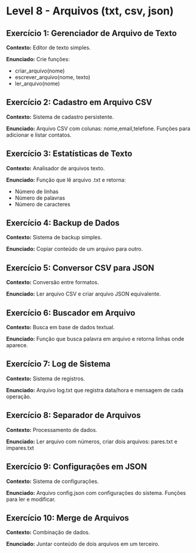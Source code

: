 # Level 8 - Arquivos (txt, csv, json)

## Exercício 1: Gerenciador de Arquivo de Texto
**Contexto:** Editor de texto simples.

**Enunciado:** Crie funções:
- criar_arquivo(nome)
- escrever_arquivo(nome, texto)
- ler_arquivo(nome)

## Exercício 2: Cadastro em Arquivo CSV
**Contexto:** Sistema de cadastro persistente.

**Enunciado:** Arquivo CSV com colunas: nome,email,telefone. Funções para adicionar e listar contatos.

## Exercício 3: Estatísticas de Texto
**Contexto:** Analisador de arquivos texto.

**Enunciado:** Função que lê arquivo .txt e retorna:
- Número de linhas
- Número de palavras
- Número de caracteres

## Exercício 4: Backup de Dados
**Contexto:** Sistema de backup simples.

**Enunciado:** Copiar conteúdo de um arquivo para outro.

## Exercício 5: Conversor CSV para JSON
**Contexto:** Conversão entre formatos.

**Enunciado:** Ler arquivo CSV e criar arquivo JSON equivalente.

## Exercício 6: Buscador em Arquivo
**Contexto:** Busca em base de dados textual.

**Enunciado:** Função que busca palavra em arquivo e retorna linhas onde aparece.

## Exercício 7: Log de Sistema
**Contexto:** Sistema de registros.

**Enunciado:** Arquivo log.txt que registra data/hora e mensagem de cada operação.

## Exercício 8: Separador de Arquivos
**Contexto:** Processamento de dados.

**Enunciado:** Ler arquivo com números, criar dois arquivos: pares.txt e impares.txt

## Exercício 9: Configurações em JSON
**Contexto:** Sistema de configurações.

**Enunciado:** Arquivo config.json com configurações do sistema. Funções para ler e modificar.

## Exercício 10: Merge de Arquivos
**Contexto:** Combinação de dados.

**Enunciado:** Juntar conteúdo de dois arquivos em um terceiro.
